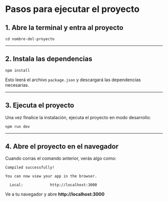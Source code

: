 # Pasos para ejecutar el proyecto


## 1. Abre la terminal y entra al proyecto

```
cd nombre-del-proyecto
```

---

## 2. Instala las dependencias

```
npm install
```

Esto leerá el archivo `package.json` y descargará las dependencias necesarias.

---

## 3. Ejecuta el proyecto
Una vez finalice la instalación, ejecuta el proyecto en modo desarrollo:

```
npm run dev
```


---

## 4. Abre el proyecto en el navegador
Cuando corras el comando anterior, verás algo como:
```
Compiled successfully!

You can now view your app in the browser.

  Local:            http://localhost:3000
```
Ve a tu navegador y abre **http://localhost:3000**
